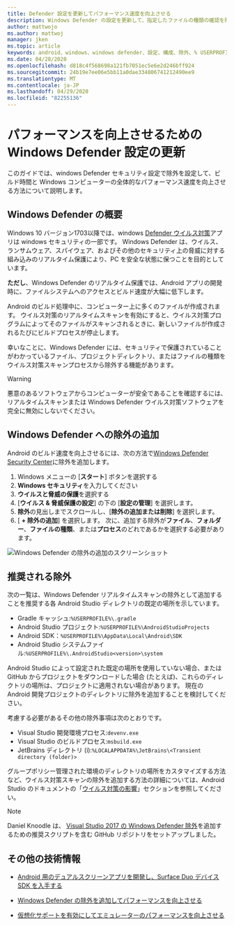 ```yaml
---
title: Defender 設定を更新してパフォーマンス速度を向上させる
description: Windows Defender の設定を更新して、指定したファイルの種類の確認を除外することで、パフォーマンス速度とビルド時間を向上させる方法について説明します。
author: mattwojo
ms.author: mattwoj
manager: jken
ms.topic: article
keywords: android、windows、windows defender、設定、構成、除外、% USERPROFILE%、devenv.exe、パフォーマンス、速度、ビルド、gradle
ms.date: 04/28/2020
ms.openlocfilehash: d818c4f568698a121fb7051ec5e6e2d246bff924
ms.sourcegitcommit: 24b19e7ee06e5bb11a0dae334806741212490ee9
ms.translationtype: MT
ms.contentlocale: ja-JP
ms.lasthandoff: 04/29/2020
ms.locfileid: "82255136"
---
```

# <a name="update-windows-defender-settings-to-improve-performance"></a>パフォーマンスを向上させるための Windows Defender 設定の更新

このガイドでは、windows Defender セキュリティ設定で除外を設定して、ビルド時間と Windows コンピューターの全体的なパフォーマンス速度を向上させる方法について説明します。

## <a name="windows-defender-overview"></a>Windows Defender の概要

Windows 10 バージョン1703以降では、windows [Defender ウイルス対策](https://docs.microsoft.com/windows/security/threat-protection/windows-defender-antivirus/windows-defender-security-center-antivirus)アプリは windows セキュリティの一部です。 Windows Defender は、ウイルス、ランサムウェア、スパイウェア、およびその他のセキュリティ上の脅威に対する組み込みのリアルタイム保護により、PC を安全な状態に保つことを目的としています。

**ただし**、Windows Defender のリアルタイム保護では、Android アプリの開発時に、ファイルシステムへのアクセスとビルド速度が大幅に低下します。

Android のビルド処理中に、コンピューター上に多くのファイルが作成されます。 ウイルス対策のリアルタイムスキャンを有効にすると、ウイルス対策プログラムによってそのファイルがスキャンされるときに、新しいファイルが作成されるたびにビルドプロセスが停止します。

幸いなことに、Windows Defender には、セキュリティで保護されていることがわかっているファイル、プロジェクトディレクトリ、またはファイルの種類をウイルス対策スキャンプロセスから除外する機能があります。

> [!WARNING]
> 悪意のあるソフトウェアからコンピューターが安全であることを確認するには、リアルタイムスキャンまたは Windows Defender ウイルス対策ソフトウェアを完全に無効にしないでください。

## <a name="add-exclusions-to-windows-defender"></a>Windows Defender への除外の追加

Android のビルド速度を向上させるには、次の方法で[Windows Defender Security Center](windowsdefender://)に除外を追加します。

1. Windows メニューの [**スタート**] ボタンを選択する
2. **Windows セキュリティ**を入力してください
3. **ウイルスと脅威の保護**を選択する
4. [**ウイルス & 脅威保護の設定**] の下の [**設定の管理**] を選択します。
5. **除外**の見出しまでスクロールし、[**除外の追加または削除**] を選択します。
6. [ **+ 除外の追加**] を選択します。 次に、追加する除外が**ファイル**、**フォルダー**、**ファイルの種類**、または**プロセス**のどれであるかを選択する必要があります。

![Windows Defender の除外の追加のスクリーンショット](../images/windows-defender-exclusions.png)

## <a name="recommended-exclusions"></a>推奨される除外

次の一覧は、Windows Defender リアルタイムスキャンの除外として追加することを推奨する各 Android Studio ディレクトリの既定の場所を示しています。

- Gradle キャッシュ:`%USERPROFILE%\.gradle`
- Android Studio プロジェクト:`%USERPROFILE%\AndroidStudioProjects`
- Android SDK：`%USERPROFILE%\AppData\Local\Android\SDK`
- Android Studio システムファイル:`%USERPROFILE%\.AndroidStudio<version>\system`

Android Studio によって設定された既定の場所を使用していない場合、または GitHub からプロジェクトをダウンロードした場合 (たとえば)、これらのディレクトリの場所は、プロジェクトに適用されない場合があります。 現在の Android 開発プロジェクトのディレクトリに除外を追加することを検討してください。

考慮する必要があるその他の除外事項は次のとおりです。

- Visual Studio 開発環境プロセス:`devenv.exe`
- Visual Studio のビルドプロセス:`msbuild.exe`
- JetBrains ディレクトリ (i):`%LOCALAPPDATA%\JetBrains\<Transient directory (folder)>`

グループポリシー管理された環境のディレクトリの場所をカスタマイズする方法など、ウイルス対策スキャンの除外を追加する方法の詳細については、Android Studio のドキュメントの「[ウイルス対策の影響](https://developer.android.com/studio/intro/studio-config#antivirus-impact)」セクションを参照してください。

> [!Note]
> Daniel Knoodle は、 [Visual Studio 2017 の Windows Defender 除外](https://gist.github.com/dknoodle/5a66b8b8a3f2243f4ca5c855b323cb7b#file-windows-defender-exclusions-vs-2017-ps1-L10)を追加するための推奨スクリプトを含む GitHub リポジトリをセットアップしました。

## <a name="additional-resources"></a>その他の技術情報

- [Android 用のデュアルスクリーンアプリを開発し、Surface Duo デバイス SDK を入手する](https://docs.microsoft.com/dual-screen/android/)

- [Windows Defender の除外を追加してパフォーマンスを向上させる](./defender-settings.md)

- [仮想化サポートを有効にしてエミュレーターのパフォーマンスを向上させる](./emulator.md#enable-virtualization-support)
